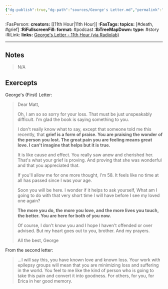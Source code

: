 ```yaml
---
{"dg-publish":true,"dg-path":"sources/George's Letter.md","permalink":"/sources/george-s-letter/","title":"George's Lette","tags":["death","grief"],"created":"2024-01-04T23:52:31.438-08:00","updated":"2024-01-05T00:17:49.943-08:00"}
---
```



:FasPerson: **creators:** [[11th Hour\|11th Hour]]
**:FasTags: topics:** [#death, #grief]
**:RiFullscreenFill: format:** #podcast
**:IbTreeMapDown: type:** #story
:RiLink: **links:** [George's Letter - 11th Hour (via Radiolab)](https://radiolab.org/podcast/11th-letter-george/transcript)

---

## Notes

> N/A

## Exercepts

George's (First) Letter:

> Dear Matt,
> 
> Oh, I am so so sorry for your loss. That must be just unspeakably difficult. I'm glad the book is saying something to you. 
> 
> I don't really know what to say, except that someone told me this recently, that **grief is a form of praise. You are praising the wonder of the person you lost. The great pain you are feeling means great love. I can't imagine that helps but it is true.**
> 
> It is like cause and effect. You really saw anew and cherished her. That's what your grief is proving. And proving that she was wonderful and that you appreciated that.
> 
> If you'll allow me for one more thought, I'm 58. It feels like no time at all has passed since I was your age.
> 
> Soon you will be here. I wonder if it helps to ask yourself, What am I going to do with that very short time I will have before I see my loved one again?
> 
> **The more you do, the more you love, and the more lives you touch, the better. You are here for both of you now.**
> 
> Of course, I don't know you and I hope I haven't offended or over advised. But my heart goes out to you, brother. And my prayers.
> 
> All the best,
> George

From the second letter:

> ...I will say this, you have known love and known loss. Your work with epilepsy groups will mean that you are minimizing loss and suffering in the world. You feel to me like the kind of person who is going to take this pain and convert it into goodness. For others, for you, for Erica in her good memory.


